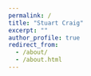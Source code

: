```yaml
---
permalink: /
title: "Stuart Craig"
excerpt: ""
author_profile: true
redirect_from: 
  - /about/
  - /about.html
---
```


